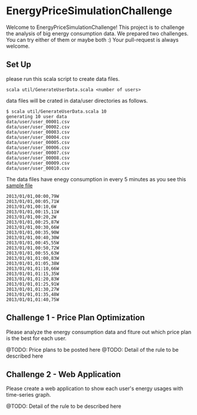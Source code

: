 
# EnergyPriceSimulationChallenge

Welcome to EnergyPriceSimulationChallenge! This project is to challenge the analysis of big energy consumption data. We prepared two challenges. You can try either of them or maybe both :)
Your pull-request is always welcome.


## Set Up

please run this scala script to create data files.

```
scala util/GenerateUserData.scala <number of users>
```

data files will be crated in data/user directories as follows.

```
$ scala util/GenerateUserData.scala 10
generating 10 user data
data/user/user_00001.csv
data/user/user_00002.csv
data/user/user_00003.csv
data/user/user_00004.csv
data/user/user_00005.csv
data/user/user_00006.csv
data/user/user_00007.csv
data/user/user_00008.csv
data/user/user_00009.csv
data/user/user_00010.csv
```

The data files have enegy consumption in every 5 minutes as you see this [sample file](https://github.com/peisan/EnergyPriceSimulationChallenge/blob/master/data/user/sample.csv)

```
2013/01/01,00:00,79W
2013/01/01,00:05,71W
2013/01/01,00:10,6W
2013/01/01,00:15,11W
2013/01/01,00:20,2W
2013/01/01,00:25,87W
2013/01/01,00:30,66W
2013/01/01,00:35,90W
2013/01/01,00:40,30W
2013/01/01,00:45,55W
2013/01/01,00:50,72W
2013/01/01,00:55,63W
2013/01/01,01:00,83W
2013/01/01,01:05,38W
2013/01/01,01:10,66W
2013/01/01,01:15,35W
2013/01/01,01:20,83W
2013/01/01,01:25,91W
2013/01/01,01:30,27W
2013/01/01,01:35,48W
2013/01/01,01:40,75W
```


## Challenge 1 - Price Plan Optimization

Please analyze the energy consumption data and fiture out which price plan is the best for each user.

@TODO: Price plans to be posted here
@TODO: Detail of the rule to be described here

## Challenge 2 - Web Application

Please create a web application to show each user's energy usages with time-series graph.

@TODO: Detail of the rule to be described here


